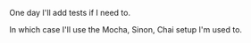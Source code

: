 One day I'll add tests if I need to.

In which case I'll use the Mocha, Sinon, Chai setup I'm used to.